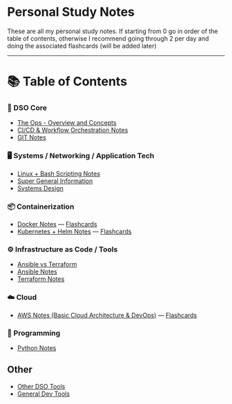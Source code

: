 # Personal Study Notes

These are all my personal study notes. If starting from 0 go in order of the table of contents, otherwise I recommend going through 2 per day and doing the associated flashcards (will be added later)

---

# 📚 Table of Contents


### 🧠 DSO Core
- [The Ops - Overview and Concepts](1.1%5D%20'The%20Ops'%20overview%20and%20concepts.md)
- [CI/CD & Workflow Orchestration Notes](1.2%5D%20CI-CD%20&amp;%20Workflow%20Orchestration%20NOTES.md)
- [GIT Notes](1.3%5D%20GIT%20notes.md)
  
### 🖥️ Systems / Networking / Application Tech
- [Linux + Bash Scripting Notes](4%5D%20Linux%20+%20Bash%20scripting%20notes.md)
- [Super General Information](2%5D%20Super%20general%20information.md)
- [Systems Design](3%5D%20Systems%20Design.md)
  
### 📦 Containerization
- [Docker Notes](5%5D%20Docker%20notes.md) — [Flashcards]()
- [Kubernetes + Helm Notes](6%5D%20Kubernetes%20+%20Helm%20notes.md) — [Flashcards]()

### ⚙️ Infrastructure as Code / Tools
- [Ansible vs Terraform](7%5D%20Ansible%20V%20terraform.md)
- [Ansible Notes](8%5D%20Ansible%20Notes.md)
- [Terraform Notes](9%5D%20Terraform%20notes.md)

### ☁️ Cloud
- [AWS Notes (Basic Cloud Architecture & DevOps)](10%5D%20AWS%20NOTES%20(basic%20cloud%20architecture%20&amp;%20DevOPs).md) — [Flashcards]()

### 🐍 Programming
- [Python Notes](11%5D%20Python%20notes.md)

## Other
- [Other DSO Tools](12%5D%20Other%20DSO%20tools.md)
- [General Dev Tools](13%5D%20General%20dev%20tools.md)
